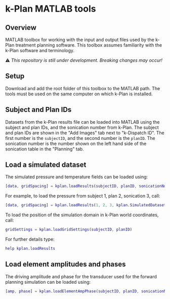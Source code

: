 # k-Plan MATLAB tools

## Overview

MATLAB toolbox for working with the input and output files used by the k-Plan treatment planning software. This toolbox assumes familiarity with the k-Plan software and terminology.

:warning: *This repository is still under development. Breaking changes may occur!*

## Setup

Download and add the root folder of this toolbox to the MATLAB path. The tools must be used on the same computer on which k-Plan is installed.

## Subject and Plan IDs

Datasets from the k-Plan results file can be loaded into MATLAB using the subject and plan IDs, and the sonication number from k-Plan. The subject and plan IDs are shown in the "Add Images" tab next to "k-Dispatch ID". The first number is the `subjectID`, and the second number is the `planID`. The sonication number is the number shown on the left hand side of the sonication table in the "Planning" tab.

## Load a simulated dataset

The simulated pressure and temperature fields can be loaded using:

```matlab
[data, gridSpacing] = kplan.loadResults(subjectID, planID, sonicationNum, datasetName);
```

For example, to load the pressure from subject 1, plan 2, sonication 3, call:

```matlab
[data, gridSpacing] = kplan.loadResults(1, 2, 3, kplan.SimulatedDatasets.PressureAmplitude);
```

To load the position of the simulation domain in k-Plan world coordinates, call:

```matlab
gridSettings = kplan.loadGridSettings(subjectID, planID)
```

For further details type:

```matlab
help kplan.loadResults
```

## Load element amplitudes and phases

The driving amplitude and phase for the transducer used for the forward planning simulation can be loaded using:

```matlab
[amp, phase] = kplan.loadElementAmpPhase(subjectID, planID, sonicationNumber)
```





